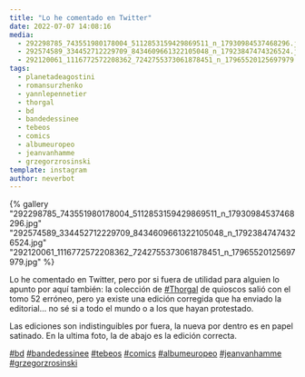 ```yaml
---
title: "Lo he comentado en Twitter"
date: 2022-07-07 14:08:16
media: 
  - 292298785_743551980178004_5112853159429869511_n_17930984537468296.jpg
  - 292574589_334452712229709_8434609661322105048_n_17923847474326524.jpg
  - 292120061_1116772572208362_7242755373061878451_n_17965520125697979.jpg
tags: 
  - planetadeagostini
  - romansurzhenko
  - yannlepennetier
  - thorgal
  - bd
  - bandedessinee
  - tebeos
  - comics
  - albumeuropeo
  - jeanvanhamme
  - grzegorzrosinski
template: instagram
author: neverbot
---
```


{% gallery "292298785_743551980178004_5112853159429869511_n_17930984537468296.jpg" "292574589_334452712229709_8434609661322105048_n_17923847474326524.jpg" "292120061_1116772572208362_7242755373061878451_n_17965520125697979.jpg" %}

Lo he comentado en Twitter, pero por si fuera de utilidad para alguien lo apunto por aquí también: la colección de [#Thorgal](/etiquetas/thorgal) de quioscos salió con el tomo 52 erróneo, pero ya existe una edición corregida que ha enviado la editorial… no sé si a todo el mundo o a los que hayan protestado.

Las ediciones son indistinguibles por fuera, la nueva por dentro es en papel satinado. En la ultima foto, la de abajo es la edición correcta.

[#bd](/etiquetas/bd) [#bandedessinee](/etiquetas/bandedessinee) [#tebeos](/etiquetas/tebeos) [#comics](/etiquetas/comics) [#albumeuropeo](/etiquetas/albumeuropeo) [#jeanvanhamme](/etiquetas/jeanvanhamme) [#grzegorzrosinski](/etiquetas/grzegorzrosinski)
